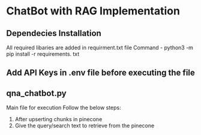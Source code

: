 # ChatBot with RAG Implementation

## Dependecies Installation
All required libaries are added in requirment.txt file
Command - python3 -m pip install -r requirements. txt 

## Add API Keys in .env file before executing the file

## qna_chatbot.py
Main file for execution Follow the below steps:
1. After upserting chunks in pinecone
2. Give the query/search text to retrieve from the pinecone
